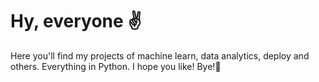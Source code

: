 # Hy, everyone :v:
 Here you'll find my projects of machine learn, data analytics, deploy and others.
 Everything in Python.
 I hope you like! Bye!:wave:
